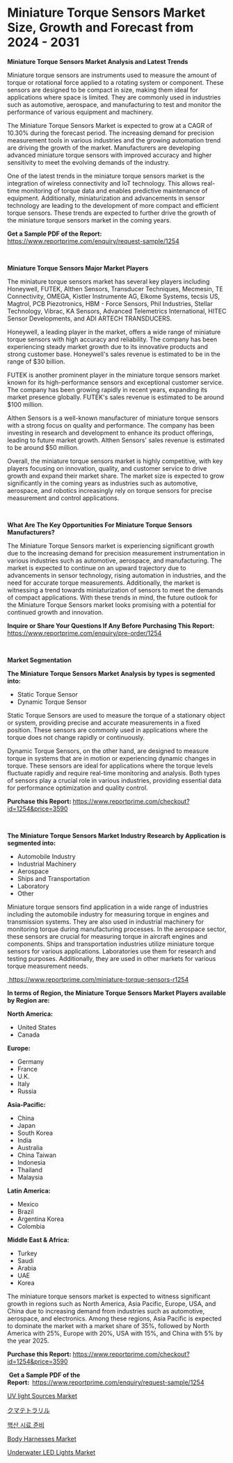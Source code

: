 <p><h1>Miniature Torque Sensors Market Size, Growth and Forecast from 2024 - 2031</h1></p><p><strong>Miniature Torque Sensors Market Analysis and Latest Trends</strong></p>
<p><p>Miniature torque sensors are instruments used to measure the amount of torque or rotational force applied to a rotating system or component. These sensors are designed to be compact in size, making them ideal for applications where space is limited. They are commonly used in industries such as automotive, aerospace, and manufacturing to test and monitor the performance of various equipment and machinery.</p><p>The Miniature Torque Sensors Market is expected to grow at a CAGR of 10.30% during the forecast period. The increasing demand for precision measurement tools in various industries and the growing automation trend are driving the growth of the market. Manufacturers are developing advanced miniature torque sensors with improved accuracy and higher sensitivity to meet the evolving demands of the industry.</p><p>One of the latest trends in the miniature torque sensors market is the integration of wireless connectivity and IoT technology. This allows real-time monitoring of torque data and enables predictive maintenance of equipment. Additionally, miniaturization and advancements in sensor technology are leading to the development of more compact and efficient torque sensors. These trends are expected to further drive the growth of the miniature torque sensors market in the coming years.</p></p>
<p><strong>Get a Sample PDF of the Report:&nbsp;</strong> <a href="https://www.reportprime.com/enquiry/request-sample/1254">https://www.reportprime.com/enquiry/request-sample/1254</a></p>
<p>&nbsp;</p>
<p><strong>Miniature Torque Sensors Major Market Players</strong></p>
<p><p>The miniature torque sensors market has several key players including Honeywell, FUTEK, Althen Sensors, Transducer Techniques, Mecmesin, TE Connectivity, OMEGA, Kistler Instrumente AG, Elkome Systems, tecsis US, Magtrol, PCB Piezotronics, HBM - Force Sensors, Phil Industries, Stellar Technology, Vibrac, KA Sensors, Advanced Telemetrics International, HITEC Sensor Developments, and ADI ARTECH TRANSDUCERS.</p><p>Honeywell, a leading player in the market, offers a wide range of miniature torque sensors with high accuracy and reliability. The company has been experiencing steady market growth due to its innovative products and strong customer base. Honeywell's sales revenue is estimated to be in the range of $30 billion.</p><p>FUTEK is another prominent player in the miniature torque sensors market known for its high-performance sensors and exceptional customer service. The company has been growing rapidly in recent years, expanding its market presence globally. FUTEK's sales revenue is estimated to be around $100 million.</p><p>Althen Sensors is a well-known manufacturer of miniature torque sensors with a strong focus on quality and performance. The company has been investing in research and development to enhance its product offerings, leading to future market growth. Althen Sensors' sales revenue is estimated to be around $50 million.</p><p>Overall, the miniature torque sensors market is highly competitive, with key players focusing on innovation, quality, and customer service to drive growth and expand their market share. The market size is expected to grow significantly in the coming years as industries such as automotive, aerospace, and robotics increasingly rely on torque sensors for precise measurement and control applications.</p></p>
<p>&nbsp;</p>
<p><strong>What Are The Key Opportunities For Miniature Torque Sensors Manufacturers?</strong></p>
<p><p>The Miniature Torque Sensors market is experiencing significant growth due to the increasing demand for precision measurement instrumentation in various industries such as automotive, aerospace, and manufacturing. The market is expected to continue on an upward trajectory due to advancements in sensor technology, rising automation in industries, and the need for accurate torque measurements. Additionally, the market is witnessing a trend towards miniaturization of sensors to meet the demands of compact applications. With these trends in mind, the future outlook for the Miniature Torque Sensors market looks promising with a potential for continued growth and innovation.</p></p>
<p><strong>Inquire or Share Your Questions If Any Before Purchasing This Report:</strong> <a href="https://www.reportprime.com/enquiry/pre-order/1254">https://www.reportprime.com/enquiry/pre-order/1254</a></p>
<p>&nbsp;</p>
<p><strong>Market Segmentation</strong></p>
<p><strong>The Miniature Torque Sensors Market Analysis by types is segmented into:</strong></p>
<p><ul><li>Static Torque Sensor</li><li>Dynamic Torque Sensor</li></ul></p>
<p><p>Static Torque Sensors are used to measure the torque of a stationary object or system, providing precise and accurate measurements in a fixed position. These sensors are commonly used in applications where the torque does not change rapidly or continuously.</p><p>Dynamic Torque Sensors, on the other hand, are designed to measure torque in systems that are in motion or experiencing dynamic changes in torque. These sensors are ideal for applications where the torque levels fluctuate rapidly and require real-time monitoring and analysis. Both types of sensors play a crucial role in various industries, providing essential data for performance optimization and quality control.</p></p>
<p><strong>Purchase this Report:&nbsp;</strong><a href="https://www.reportprime.com/checkout?id=1254&price=3590">https://www.reportprime.com/checkout?id=1254&price=3590</a></p>
<p>&nbsp;</p>
<p><strong>The Miniature Torque Sensors Market Industry Research by Application is segmented into:</strong></p>
<p><ul><li>Automobile Industry</li><li>Industrial Machinery</li><li>Aerospace</li><li>Ships and Transportation</li><li>Laboratory</li><li>Other</li></ul></p>
<p><p>Miniature torque sensors find application in a wide range of industries including the automobile industry for measuring torque in engines and transmission systems. They are also used in industrial machinery for monitoring torque during manufacturing processes. In the aerospace sector, these sensors are crucial for measuring torque in aircraft engines and components. Ships and transportation industries utilize miniature torque sensors for various applications. Laboratories use them for research and testing purposes. Additionally, they are used in other markets for various torque measurement needs.</p></p>
<p><a href="https://www.reportprime.com/miniature-torque-sensors-r1254">&nbsp;https://www.reportprime.com/miniature-torque-sensors-r1254</a></p>
<p><strong>In terms of Region, the Miniature Torque Sensors Market Players available by Region are:</strong></p>
<p>
    <p> <strong> North America: </strong>
        <ul>
            <li>United States</li>
            <li>Canada</li>
        </ul>
        </p> 
    <p> <strong> Europe: </strong>
        <ul>
            <li>Germany</li>
            <li>France</li>
            <li>U.K.</li>
            <li>Italy</li>
            <li>Russia</li>
        </ul>
        </p> 
    <p> <strong> Asia-Pacific: </strong>
        <ul>
            <li>China</li>
            <li>Japan</li>
            <li>South Korea</li>
            <li>India</li>
            <li>Australia</li>
            <li>China Taiwan</li>
            <li>Indonesia</li>
            <li>Thailand</li>
            <li>Malaysia</li>
        </ul>
        </p> 
    <p> <strong> Latin America: </strong>
        <ul>
            <li>Mexico</li>
            <li>Brazil</li>
            <li>Argentina Korea</li>
            <li>Colombia</li>
        </ul>
        </p> 
    <p> <strong> Middle East & Africa: </strong>
        <ul>
            <li>Turkey</li>
            <li>Saudi</li>
            <li>Arabia</li>
            <li>UAE</li>
            <li>Korea</li>
        </ul>
    </p>
    </p>
<p><p>The miniature torque sensors market is expected to witness significant growth in regions such as North America, Asia Pacific, Europe, USA, and China due to increasing demand from industries such as automotive, aerospace, and electronics. Among these regions, Asia Pacific is expected to dominate the market with a market share of 35%, followed by North America with 25%, Europe with 20%, USA with 15%, and China with 5% by the year 2025.</p></p>
<p><strong>Purchase this Report: </strong><a href="https://www.reportprime.com/checkout?id=1254&price=3590">https://www.reportprime.com/checkout?id=1254&price=3590</a></p>
<p>&nbsp;<strong>Get a Sample PDF of the Report:&nbsp;&nbsp;</strong><a href="https://www.reportprime.com/enquiry/request-sample/1254">https://www.reportprime.com/enquiry/request-sample/1254</a></p>
<p><strong></strong></p>
<p><p><a href="https://github.com/lubmix/Market-Research-Report-List-2/blob/main/uv-light-sources-market.md">UV light Sources Market</a></p><p><a href="https://github.com/andym141978/Market-Research-Report-List-1/blob/main/692025471004.md">クマテトラリル</a></p><p><a href="https://github.com/rick7624/Market-Research-Report-List-1/blob/main/254562668495.md">핵산 시료 준비</a></p><p><a href="https://issuu.com/reportprime-2/docs/body-harnesses-market-size-2030.pptx">Body Harnesses Market</a></p><p><a href="https://github.com/joannagoyvaerts/Market-Research-Report-List-2/blob/main/underwater-led-lights-market.md">Underwater LED Lights Market</a></p></p>